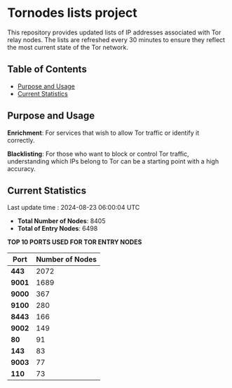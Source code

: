 # Tornodes lists project

This repository provides updated lists of IP addresses associated with Tor relay nodes. The lists are refreshed every 30 minutes to ensure they reflect the most current state of the Tor network.

## Table of Contents

- [Purpose and Usage](#purpose-and-usage)
- [Current Statistics](#current-statistics)


## Purpose and Usage

**Enrichment**: For services that wish to allow Tor traffic or identify it correctly.

**Blacklisting**: For those who want to block or control Tor traffic, understanding which IPs belong to Tor can be a starting point with a high accuracy.

## Current Statistics

Last update time : 2024-08-23 06:00:04 UTC

- **Total Number of Nodes**: 8405
- **Total of Entry Nodes**: 6498

**TOP 10 PORTS USED FOR TOR ENTRY NODES**

| **Port** | **Number of Nodes** |
|------|-----------------|
| **443**   | 2072  |
| **9001**   | 1689  |
| **9000**   | 367  |
| **9100**   | 280  |
| **8443**   | 166  |
| **9002**   | 149  |
| **80**   | 91  |
| **143**   | 83  |
| **9003**   | 77  |
| **110**   | 73  |

